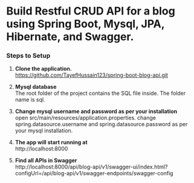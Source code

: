 # **Build Restful CRUD API for a blog using Spring Boot, Mysql, JPA, Hibernate, and Swagger.**

### **Steps to Setup**

1. **Clone the application.** <br />
https://github.com/TayefHussain123/spring-boot-blog-api.git
2. **Mysql database** <br />
The root folder of the project contains the SQL file inside. The folder name is sql.

3. **Change mysql username and password as per your installation** <br />
open src/main/resources/application.properties.
change spring.datasource.username and spring.datasource.password as per your mysql installation.

4. **The app will start running at** <br />
http://localhost:8000

5. **Find all APIs in Swagger**<br />
http://localhost:8000/api/blog-api/v1/swagger-ui/index.html?configUrl=/api/blog-api/v1/swagger-endpoints/swagger-config